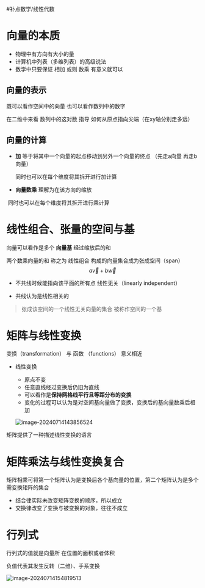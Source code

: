 #补点数学/线性代数
#  向量的本质

* 物理中有方向有大小的量
* 计算机中列表（多维列表）的高级说法
* 数学中只要保证 相加 或则 数乘 有意义就可以

 ## 向量的表示

既可以看作空间中的向量 也可以看作数列中的数字

在二维中来看 数列中的这对数 指导 如何从原点指向尖端（在xy轴分别走多远）

## 向量的计算

* **加** 等于将其中一个向量的起点移动到另外一个向量的终点 （先走a向量 再走b向量）

  同时也可以在每个维度将其拆开进行加计算

* **向量数乘** 理解为在该方向的缩放

​	同时也可以在每个维度将其拆开进行乘计算

# 线性组合、张量的空间与基

向量可以看作是多个 **向量基** 经过缩放后的和

两个数乘向量的和 称之为 线性组合  构成的向量集合成为张成空间（span）
$$
a\vec{v} + b\vec{w}
$$

* 不共线时候能指向该平面的所有点  线性无关（linearly independent）

* 共线认为是线性相关的

>  张成该空间的一个线性无关向量的集合  被称作空间的一个基 

# 矩阵与线性变换

 变换（transformation） 与 函数 （functions） 意义相近

* 线性变换
  * 原点不变
  * 任意直线经过变换后仍旧为直线
  * 可以看作是**保持网格线平行且等距分布的变换**
  * 变化的过程可以认为是对空间基向量做了变换，变换后的基向量数乘后相加

   ![image-20240714143856524](http://cdn.jsdelivr.net/gh/Thislu13/image_save@main/notebook/202407141438764.png)
  
   

矩阵提供了一种描述线性变换的语言

# 矩阵乘法与线性变换复合

  矩阵相乘可将第一个矩阵认为是变换后各个基向量的位置，第二个矩阵认为是多个需变换矩阵的集合

* 结合律实际未改变矩阵变换的顺序，所以成立
* 交换律改变了变换与被变换的对象，往往不成立

# 行列式

行列式的值就是向量所 在位置的面积或者体积

负值代表其发生反转（二维）、手系变换

![image-20240714154819513](http://cdn.jsdelivr.net/gh/Thislu13/image_save@main/notebook/202407141548544.png)